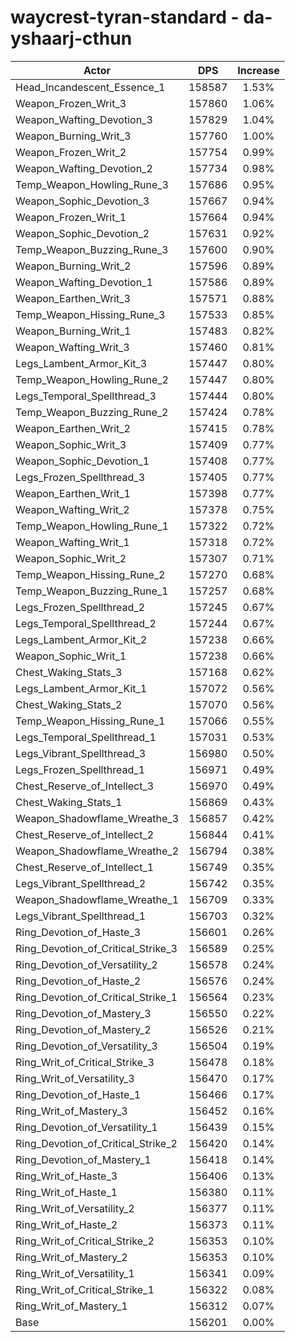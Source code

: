 # waycrest-tyran-standard - da-yshaarj-cthun
| Actor | DPS | Increase |
|---|:---:|:---:|
|Head_Incandescent_Essence_1|158587|1.53%|
|Weapon_Frozen_Writ_3|157860|1.06%|
|Weapon_Wafting_Devotion_3|157829|1.04%|
|Weapon_Burning_Writ_3|157760|1.00%|
|Weapon_Frozen_Writ_2|157754|0.99%|
|Weapon_Wafting_Devotion_2|157734|0.98%|
|Temp_Weapon_Howling_Rune_3|157686|0.95%|
|Weapon_Sophic_Devotion_3|157667|0.94%|
|Weapon_Frozen_Writ_1|157664|0.94%|
|Weapon_Sophic_Devotion_2|157631|0.92%|
|Temp_Weapon_Buzzing_Rune_3|157600|0.90%|
|Weapon_Burning_Writ_2|157596|0.89%|
|Weapon_Wafting_Devotion_1|157586|0.89%|
|Weapon_Earthen_Writ_3|157571|0.88%|
|Temp_Weapon_Hissing_Rune_3|157533|0.85%|
|Weapon_Burning_Writ_1|157483|0.82%|
|Weapon_Wafting_Writ_3|157460|0.81%|
|Legs_Lambent_Armor_Kit_3|157447|0.80%|
|Temp_Weapon_Howling_Rune_2|157447|0.80%|
|Legs_Temporal_Spellthread_3|157444|0.80%|
|Temp_Weapon_Buzzing_Rune_2|157424|0.78%|
|Weapon_Earthen_Writ_2|157415|0.78%|
|Weapon_Sophic_Writ_3|157409|0.77%|
|Weapon_Sophic_Devotion_1|157408|0.77%|
|Legs_Frozen_Spellthread_3|157405|0.77%|
|Weapon_Earthen_Writ_1|157398|0.77%|
|Weapon_Wafting_Writ_2|157378|0.75%|
|Temp_Weapon_Howling_Rune_1|157322|0.72%|
|Weapon_Wafting_Writ_1|157318|0.72%|
|Weapon_Sophic_Writ_2|157307|0.71%|
|Temp_Weapon_Hissing_Rune_2|157270|0.68%|
|Temp_Weapon_Buzzing_Rune_1|157257|0.68%|
|Legs_Frozen_Spellthread_2|157245|0.67%|
|Legs_Temporal_Spellthread_2|157244|0.67%|
|Legs_Lambent_Armor_Kit_2|157238|0.66%|
|Weapon_Sophic_Writ_1|157238|0.66%|
|Chest_Waking_Stats_3|157168|0.62%|
|Legs_Lambent_Armor_Kit_1|157072|0.56%|
|Chest_Waking_Stats_2|157070|0.56%|
|Temp_Weapon_Hissing_Rune_1|157066|0.55%|
|Legs_Temporal_Spellthread_1|157031|0.53%|
|Legs_Vibrant_Spellthread_3|156980|0.50%|
|Legs_Frozen_Spellthread_1|156971|0.49%|
|Chest_Reserve_of_Intellect_3|156970|0.49%|
|Chest_Waking_Stats_1|156869|0.43%|
|Weapon_Shadowflame_Wreathe_3|156857|0.42%|
|Chest_Reserve_of_Intellect_2|156844|0.41%|
|Weapon_Shadowflame_Wreathe_2|156794|0.38%|
|Chest_Reserve_of_Intellect_1|156749|0.35%|
|Legs_Vibrant_Spellthread_2|156742|0.35%|
|Weapon_Shadowflame_Wreathe_1|156709|0.33%|
|Legs_Vibrant_Spellthread_1|156703|0.32%|
|Ring_Devotion_of_Haste_3|156601|0.26%|
|Ring_Devotion_of_Critical_Strike_3|156589|0.25%|
|Ring_Devotion_of_Versatility_2|156578|0.24%|
|Ring_Devotion_of_Haste_2|156576|0.24%|
|Ring_Devotion_of_Critical_Strike_1|156564|0.23%|
|Ring_Devotion_of_Mastery_3|156550|0.22%|
|Ring_Devotion_of_Mastery_2|156526|0.21%|
|Ring_Devotion_of_Versatility_3|156504|0.19%|
|Ring_Writ_of_Critical_Strike_3|156478|0.18%|
|Ring_Writ_of_Versatility_3|156470|0.17%|
|Ring_Devotion_of_Haste_1|156466|0.17%|
|Ring_Writ_of_Mastery_3|156452|0.16%|
|Ring_Devotion_of_Versatility_1|156439|0.15%|
|Ring_Devotion_of_Critical_Strike_2|156420|0.14%|
|Ring_Devotion_of_Mastery_1|156418|0.14%|
|Ring_Writ_of_Haste_3|156406|0.13%|
|Ring_Writ_of_Haste_1|156380|0.11%|
|Ring_Writ_of_Versatility_2|156377|0.11%|
|Ring_Writ_of_Haste_2|156373|0.11%|
|Ring_Writ_of_Critical_Strike_2|156353|0.10%|
|Ring_Writ_of_Mastery_2|156353|0.10%|
|Ring_Writ_of_Versatility_1|156341|0.09%|
|Ring_Writ_of_Critical_Strike_1|156322|0.08%|
|Ring_Writ_of_Mastery_1|156312|0.07%|
|Base|156201|0.00%|
